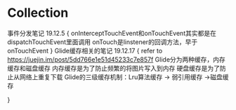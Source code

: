 # Collection

事件分发笔记 19.12.5
{
onInterceptTouchEvent和onTouchEvent其实都是在dispatchTouchEvent里面调用
onTouch是linstener的回调方法，早于onTouchEvent
}
Glide缓存相关的笔记 19.12.17
{
refer to https://juejin.im/post/5dd766e1e51d45233c7e857f
Glide分为两种缓存，内存缓存和磁盘缓存
内存缓存是为了防止频繁的将图片写入到内存
硬盘缓存是为了防止从网络上重复下载
Glide的三级缓存机制：Lru算法缓存 -> 弱引用缓存 ->磁盘缓存

}
